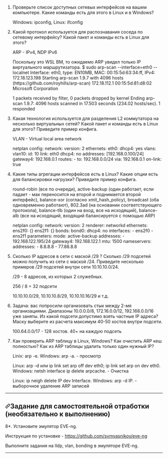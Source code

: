 <ol>
<li>
<p>Проверьте список доступных сетевых интерфейсов на вашем компьютере. Какие команды есть для этого в Linux и в Windows?</p>
</li>
<p> Windows: ipconfig, Linux: ifconfig
<li>
<p>Какой протокол используется для распознавания соседа по сетевому интерфейсу? Какой пакет и команды есть в Linux для этого?</p>
<p> ARP - IPv4, NDP IPv6
<p> Поскольку это WSL ВМ, то ожидаемо ARP увидел только IP виртуального маршрутизатора.
$ sudo arp-scan --interface=eth0 --localnet
Interface: eth0, type: EN10MB, MAC: 00:15:5d:63:34:ff, IPv4: 172.18.123.198
Starting arp-scan 1.9.7 with 4096 hosts (https://github.com/royhills/arp-scan)
172.18.112.1    00:15:5d:81:d8:02       Microsoft Corporation

1 packets received by filter, 0 packets dropped by kernel
Ending arp-scan 1.9.7: 4096 hosts scanned in 17.503 seconds (234.02 hosts/sec). 1 responded
</li>
<li>
<p>Какая технология используется для разделения L2 коммутатора на несколько виртуальных сетей? Какой пакет и команды есть в Linux для этого? Приведите пример конфига.</p>
<p> VLAN - Virtual local area network
<p> netplan config:
network:
  version: 2
  ethernets:
    eth0:
      dhcp4: yes
  vlans:
    vlan10:
      id: 10
      link: eth0
      dhcp4: no
      addresses: [192.168.0.100/24]
      gateway4: 192.168.0.1
      routes:
          - to: 192.168.0.0/24
            via: 192.168.0.1
            on-link: true
</li>
<li>
<p>Какие типы агрегации интерфейсов есть в Linux? Какие опции есть для балансировки нагрузки? Приведите пример конфига.</p>
<p> round-robin (все по очереди), active-backup (один работает, если падает - мак переносится на второй и поднимается второй интерфейс), balance-xor (согласно xmit_hash_policy), broadcast (оба одновременно работают), 802.3ad (на основании соответствующего протокола), balance-tlb (один на вход, все на исходящий), balance-alb (все на исходящий, входящий балансируется с помощью ARP)
<p> netplan config:
network:
    version: 2
    renderer: networkd
    ethernets:
        ens2f0: {}
        ens2f1: {}
    bonds:
        bond0:
            dhcp4: no
            interfaces:
            - ens2f0
            - ens2f1
            parameters:
                mode: active-backup
            addresses:
                - 192.168.122.195/24
            gateway4: 192.168.122.1
            mtu: 1500
            nameservers:
                addresses:
                    - 8.8.8.8
                    - 77.88.8.8
</li>
<li>
<p>Сколько IP адресов в сети с маской /29 ? Сколько /29 подсетей можно получить из сети с маской /24. Приведите несколько примеров /29 подсетей внутри сети 10.10.10.0/24.</p>
<p> /29 - 8 адресов, из которых 2 служебных.
<p> 256 / 8 = 32 подсети
<p> 10.10.10.0/29, 10.10.10.8/29, 10.10.10.16/29 и т.д.
</li>
<li>
<p>Задача: вас попросили организовать стык между 2-мя организациями. Диапазоны 10.0.0.0/8, 172.16.0.0/12, 192.168.0.0/16 уже заняты. Из какой подсети допустимо взять частные IP адреса? Маску выберите из расчета максимум 40-50 хостов внутри подсети.</p>
<p> 100.64.0.0/17 - 128 хостов. 40+ на каждую подсеть
</li>
<li>
<p>Как проверить ARP таблицу в Linux, Windows? Как очистить ARP кеш полностью? Как из ARP таблицы удалить только один нужный IP?</p>
<p>Linix: arp -e. Windows: arp -a. - просмотр
<p>Linux: arp -d или ip link set arp off dev eth0; ip link set arp on dev eth0. Windows: netsh interface ip delete arpcache. - Очистка
<p>Linux: ip neigh delete IP dev Interface. Windows: arp -d IP. - выборочное удаление ARP записей
</li>
</ol>
<hr>
<h2><a id="user-content-задание-для-самостоятельной-отработки-необязательно-к-выполнению" class="anchor" aria-hidden="true" href="#задание-для-самостоятельной-отработки-необязательно-к-выполнению"><svg class="octicon octicon-link" viewBox="0 0 16 16" version="1.1" width="16" height="16" aria-hidden="true"><path fill-rule="evenodd" d="M7.775 3.275a.75.75 0 001.06 1.06l1.25-1.25a2 2 0 112.83 2.83l-2.5 2.5a2 2 0 01-2.83 0 .75.75 0 00-1.06 1.06 3.5 3.5 0 004.95 0l2.5-2.5a3.5 3.5 0 00-4.95-4.95l-1.25 1.25zm-4.69 9.64a2 2 0 010-2.83l2.5-2.5a2 2 0 012.83 0 .75.75 0 001.06-1.06 3.5 3.5 0 00-4.95 0l-2.5 2.5a3.5 3.5 0 004.95 4.95l1.25-1.25a.75.75 0 00-1.06-1.06l-1.25 1.25a2 2 0 01-2.83 0z"></path></svg></a>Задание для самостоятельной отработки (необязательно к выполнению)</h2>
<p>8*. Установите эмулятор EVE-ng.</p>
<p>Инструкция по установке - <a href="https://github.com/svmyasnikov/eve-ng">https://github.com/svmyasnikov/eve-ng</a></p>
<p>Выполните задания на lldp, vlan, bonding в эмуляторе EVE-ng.</p>
<hr>
